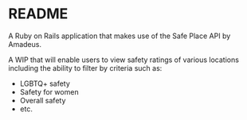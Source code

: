 # README

A Ruby on Rails application that makes use of the Safe Place API by Amadeus.

A WIP that will enable users to view safety ratings of various locations including the ability to filter by criteria such as:
- LGBTQ+ safety
- Safety for women
- Overall safety
- etc.
